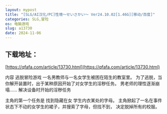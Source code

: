 ```yaml
---
layout: mypost
title: "[SLG/AI汉化/PC]性境～せいさかい～ Ver24.10.02[1.46G][移动/百度]"
categories: SLG,冒险
os: 电脑游戏
slug: a13730
date: 2024-11-06
---
```


## 下载地址：

[https://qfafa.com/article/13730.html](https://qfafa.com/article/13730.html)

内容
逃脱冒险游戏
一名男教师与一名女学生被困在陌生的教室里。
为了逃脱，当你解开装置时，出于某种原因开始了对女学生的淫秽任务。
男老师的理性逐渐崩塌......
解决设备时开始的淫秽任务

主角的第一个任务是
找到隐藏在女
学生内衣某处的字母。
主角掀起了一名在事件状态下不动的女学生的裙子，并搜索了字母，但找不到，
决定脱掉所有的校服。
